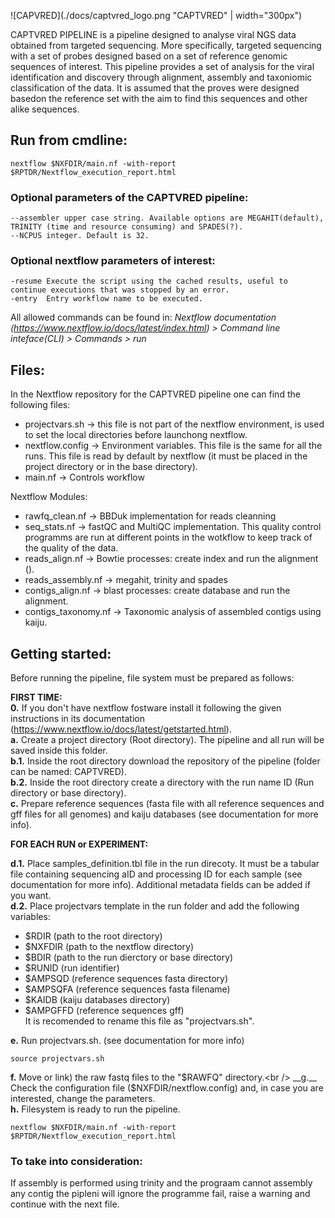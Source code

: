 ![CAPVRED](./docs/captvred_logo.png "CAPTVRED" | width="300px")

CAPTVRED PIPELINE is a pipeline designed to analyse viral NGS data obtained from targeted sequencing. More specifically, targeted sequencing with a set of probes designed based on a set of reference genomic sequences of interest. This pipeline provides a set of analysis for the viral identification and discovery through alignment, assembly and taxoniomic classification of the data. It is assumed that the proves were designed basedon the reference set  with the aim to find this sequences and other alike sequences.

## Run from cmdline:
```{.sh}
nextflow $NXFDIR/main.nf -with-report $RPTDR/Nextflow_execution_report.html
```

### Optional parameters of the CAPTVRED pipeline:
```{.sh}
--assembler upper case string. Available options are MEGAHIT(default), TRINITY (time and resource consuming) and SPADES(?).
--NCPUS integer. Default is 32.
```
### Optional nextflow parameters of interest:
```{.sh}
-resume Execute the script using the cached results, useful to continue executions that was stopped by an error.
-entry  Entry workflow name to be executed.
```
All allowed commands can be found in:  _Nextflow documentation (https://www.nextflow.io/docs/latest/index.html) > Command line inteface(CLI) > Commands > run_

## Files:
In the Nextflow repository for the CAPTVRED pipeline one can find the following files:
* projectvars.sh -> this file is not part of the nextflow environment, is used to set the local directories before launchong nextflow.
* nextflow.config -> Environment variables. This file is the same for all the runs. This file is read by default by nextflow (it must be placed in the project directory or in the base directory).
* main.nf -> Controls workflow


Nextflow Modules:
* rawfq_clean.nf -> BBDuk implementation for reads cleanning
* seq_stats.nf -> fastQC and  MultiQC implementation. This quality control programms are run at different points in the wotkflow to keep track of the quality of the data. 
* reads_align.nf -> Bowtie processes: create index and run the alignment ().
* reads_assembly.nf -> megahit, trinity and spades
* contigs_align.nf -> blast processes: create database and run the alignment.
* contigs_taxonomy.nf -> Taxonomic analysis of assembled contigs using kaiju.

## Getting started:
Before running the pipeline, file system must be prepared as follows:

__FIRST TIME:__<br /> 
__0.__ If you don't have nextflow fostware install it following the given instructions in its documentation (https://www.nextflow.io/docs/latest/getstarted.html). <br />
__a.__ Create a project directory (Root directory). The pipeline and all run will be saved inside this folder.<br />
__b.1.__ Inside the root directory download the repository of the pipeline (folder can be named: CAPTVRED). <br />
__b.2.__  Inside the root directory create a directory with the run name ID (Run directory or base directory). <br />
__c.__ Prepare reference sequences (fasta file with all reference sequences and gff files for all genomes) and kaiju databases (see documentation for more info). <br />

__FOR EACH RUN or EXPERIMENT:__<br /> 

__d.1.__ Place samples_definition.tbl file in the run direcoty. It must be a tabular file containing sequencing aID and processing ID for each sample (see documentation for more info). Additional metadata fields can be added if you want.<br />
__d.2.__ Place projectvars template in the run folder and add the following variables: <br />
-  $RDIR (path to the root directory)<br />
-  $NXFDIR (path to the nextflow directory) <br /> 
-  $BDIR (path to the run dierctory or base directory) <br />
-  $RUNID (run identifier)<br />
-  $AMPSQD (reference sequences fasta directory)<br />
-  $AMPSQFA (reference sequences fasta filename)<br />
-  $KAIDB (kaiju databases directory)<br />
-  $AMPGFFD (reference sequences gff)<br />
It is recomended to rename this file as "projectvars.sh".<br />

__e.__ Run projectvars.sh. (see documentation for more info)<br />
```{.sh}
source projectvars.sh
```
__f.__ Move or link) the raw fastq files to the "$RAWFQ" directory.<br />
__g.__ Check the configuration file ($NXFDIR/nextflow.config) and, in case you are interested, change the parameters.<br />
__h.__ Filesystem is ready to run the pipeline.<br />
```{.sh}
nextflow $NXFDIR/main.nf -with-report $RPTDR/Nextflow_execution_report.html
```


### To take into consideration:
If assembly is performed using trinity and the prograam cannot assembly any contig the pipleni will ignore the programme fail, raise a warning and continue with the next file.

